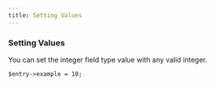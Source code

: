 ```yaml
---
title: Setting Values
---
```


### Setting Values

You can set the integer field type value with any valid integer.

    $entry->example = 10;